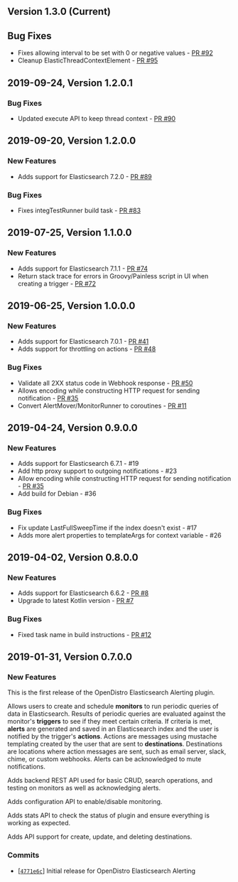 ## Version 1.3.0 (Current)

## Bug Fixes
  * Fixes allowing interval to be set with 0 or negative values - [PR #92](https://github.com/opendistro-for-elasticsearch/alerting/pull/92)
  * Cleanup ElasticThreadContextElement - [PR #95](https://github.com/opendistro-for-elasticsearch/alerting/pull/95)

## 2019-09-24, Version 1.2.0.1

### Bug Fixes
  * Updated execute API to keep thread context - [PR #90](https://github.com/opendistro-for-elasticsearch/alerting/pull/90)

## 2019-09-20, Version 1.2.0.0

### New Features
  * Adds support for Elasticsearch 7.2.0 - [PR #89](https://github.com/opendistro-for-elasticsearch/alerting/pull/89)

### Bug Fixes
  * Fixes integTestRunner build task - [PR #83](https://github.com/opendistro-for-elasticsearch/alerting/pull/83)

## 2019-07-25, Version 1.1.0.0

### New Features
  * Adds support for Elasticsearch 7.1.1 - [PR #74](https://github.com/opendistro-for-elasticsearch/alerting/pull/74)
  * Return stack trace for errors in Groovy/Painless script in UI when creating a trigger - [PR #72](https://github.com/opendistro-for-elasticsearch/alerting/pull/72)

## 2019-06-25, Version 1.0.0.0

### New Features
  * Adds support for Elasticsearch 7.0.1 - [PR #41](https://github.com/opendistro-for-elasticsearch/alerting/pull/41)
  * Adds support for throttling on actions - [PR #48](https://github.com/opendistro-for-elasticsearch/alerting/pull/48)

### Bug Fixes
  * Validate all 2XX status code in Webhook response  - [PR #50](https://github.com/opendistro-for-elasticsearch/alerting/pull/50)
  * Allows encoding while constructing HTTP request for sending notification - [PR #35](https://github.com/opendistro-for-elasticsearch/alerting/pull/35)
  * Convert AlertMover/MonitorRunner to coroutines - [PR #11](https://github.com/opendistro-for-elasticsearch/alerting/pull/11)

## 2019-04-24, Version 0.9.0.0

### New Features
  * Adds support for Elasticsearch 6.7.1 - #19
  * Add http proxy support to outgoing notifications - #23
  * Allow encoding while constructing HTTP request for sending notification - [PR #35](https://github.com/opendistro-for-elasticsearch/alerting/pull/35)
  * Add build for Debian - #36

### Bug Fixes
  * Fix update LastFullSweepTime if the index doesn't exist - #17
  * Adds more alert properties to templateArgs for context variable - #26

## 2019-04-02, Version 0.8.0.0

### New Features
  * Adds support for Elasticsearch 6.6.2 - [PR #8](https://github.com/opendistro-for-elasticsearch/alerting/pull/8)
  * Upgrade to latest Kotlin version - [PR #7](https://github.com/opendistro-for-elasticsearch/alerting/pull/7)

### Bug Fixes
  * Fixed task name in build instructions - [PR #12](https://github.com/opendistro-for-elasticsearch/alerting/pull/12)

## 2019-01-31, Version 0.7.0.0

### New Features

This is the first release of the OpenDistro Elasticsearch Alerting plugin.

Allows users to create and schedule **monitors** to run periodic queries of data in Elasticsearch.
Results of periodic queries are evaluated against the monitor's **triggers** to see if they meet certain criteria.
If criteria is met, **alerts** are generated and saved in an Elasticsearch index and the user is notified by the trigger's **actions**.
Actions are messages using mustache templating created by the user that are sent to **destinations**.
Destinations are locations where action messages are sent, such as email server, slack, chime, or custom webhooks.
Alerts can be acknowledged to mute notifications.

Adds backend REST API used for basic CRUD, search operations, and testing on monitors as well as acknowledging alerts.

Adds configuration API to enable/disable monitoring.

Adds stats API to check the status of plugin and ensure everything is working as expected.

Adds API support for create, update, and deleting destinations.

### Commits

* [[`4771e6c`](https://github.com/mauve-hedgehog/opendistro-elasticsearch-alerting/commit/4771e6c5ce6f541fc84f1290ac2fd43f64f3dcb2)] Initial release for OpenDistro Elasticsearch Alerting

